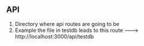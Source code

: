 ## API
1. Directory where api routes are going to be
2. Example the file in testdb leads to this route ---> http://localhost:3000/api/testdb